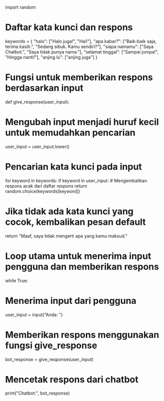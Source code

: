 import random

# Daftar kata kunci dan respons
keywords = {
  "halo": ["Halo juga!", "Hai!"],
  "apa kabar?": ["Baik-baik saja, terima kasih.", "Sedang sibuk. Kamu sendiri?"],
  "siapa namamu": ["Saya Chatbot.", "Saya tidak punya nama."],
  "selamat tinggal": ["Sampai jumpa!", "Hingga nanti!"],
  "anjing lu": ["anjing juga"]
}

# Fungsi untuk memberikan respons berdasarkan input
def give_response(user_input):
  # Mengubah input menjadi huruf kecil untuk memudahkan pencarian
  user_input = user_input.lower()

  # Pencarian kata kunci pada input
  for keyword in keywords:
    if keyword in user_input:
      # Mengembalikan respons acak dari daftar respons
      return random.choice(keywords[keyword])

  # Jika tidak ada kata kunci yang cocok, kembalikan pesan default
  return "Maaf, saya tidak mengerti apa yang kamu maksud."

# Loop utama untuk menerima input pengguna dan memberikan respons
while True:
  # Menerima input dari pengguna
  user_input = input("Anda: ")

  # Memberikan respons menggunakan fungsi give_response
  bot_response = give_response(user_input)

  # Mencetak respons dari chatbot
  print("Chatbot:", bot_response)
